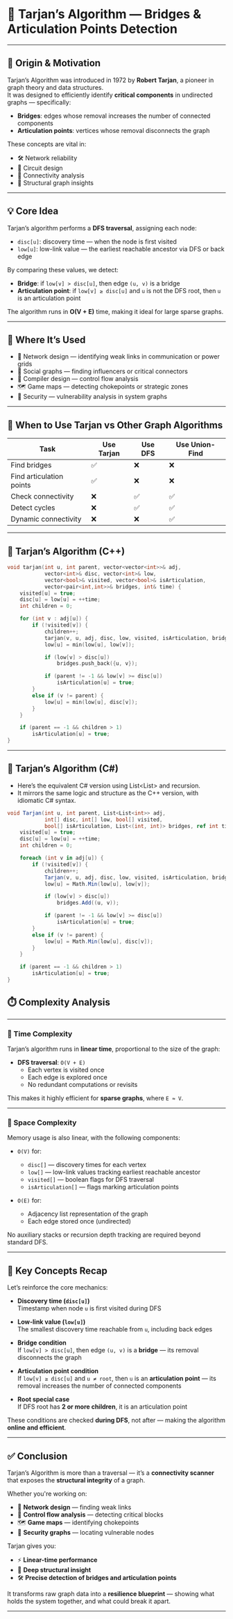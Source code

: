 # 🧠 Tarjan’s Algorithm — Bridges & Articulation Points Detection

---

## 📜 Origin & Motivation

Tarjan’s Algorithm was introduced in 1972 by **Robert Tarjan**, a pioneer in graph theory and data structures.  
It was designed to efficiently identify **critical components** in undirected graphs — specifically:

- **Bridges**: edges whose removal increases the number of connected components  
- **Articulation points**: vertices whose removal disconnects the graph

These concepts are vital in:

- 🛠️ Network reliability  
- 🔌 Circuit design  
- 🔗 Connectivity analysis  
- 🧠 Structural graph insights

---

## 💡 Core Idea

Tarjan’s algorithm performs a **DFS traversal**, assigning each node:

- `disc[u]`: discovery time — when the node is first visited  
- `low[u]`: low-link value — the earliest reachable ancestor via DFS or back edge

By comparing these values, we detect:

- **Bridge**: if `low[v] > disc[u]`, then edge `(u, v)` is a bridge  
- **Articulation point**: if `low[v] ≥ disc[u]` and `u` is not the DFS root, then `u` is an articulation point

The algorithm runs in **O(V + E)** time, making it ideal for large sparse graphs.

---

## 🧩 Where It’s Used

- 🧱 Network design — identifying weak links in communication or power grids  
- 👥 Social graphs — finding influencers or critical connectors  
- 🧮 Compiler design — control flow analysis  
- 🗺️ Game maps — detecting chokepoints or strategic zones  
- 🔐 Security — vulnerability analysis in system graphs

---

## 🔁 When to Use Tarjan vs Other Graph Algorithms

| Task                      | Use Tarjan | Use DFS | Use Union-Find |
|---------------------------|------------|---------|----------------|
| Find bridges              | ✅         | ❌      | ❌             |
| Find articulation points  | ✅         | ❌      | ❌             |
| Check connectivity        | ❌         | ✅      | ✅             |
| Detect cycles             | ❌         | ✅      | ✅             |
| Dynamic connectivity      | ❌         | ❌      | ✅             |

---

## 🧱 Tarjan’s Algorithm (C++)

```cpp
void tarjan(int u, int parent, vector<vector<int>>& adj,
            vector<int>& disc, vector<int>& low,
            vector<bool>& visited, vector<bool>& isArticulation,
            vector<pair<int,int>>& bridges, int& time) {
    visited[u] = true;
    disc[u] = low[u] = ++time;
    int children = 0;

    for (int v : adj[u]) {
        if (!visited[v]) {
            children++;
            tarjan(v, u, adj, disc, low, visited, isArticulation, bridges, time);
            low[u] = min(low[u], low[v]);

            if (low[v] > disc[u])
                bridges.push_back({u, v});

            if (parent != -1 && low[v] >= disc[u])
                isArticulation[u] = true;
        }
        else if (v != parent) {
            low[u] = min(low[u], disc[v]);
        }
    }

    if (parent == -1 && children > 1)
        isArticulation[u] = true;
}
```

---

## 🧱 Tarjan’s Algorithm (C#)
- Here’s the equivalent C# version using List<List<int>> and recursion. 
- It mirrors the same logic and structure as the C++ version, with idiomatic C# syntax.

```csharp
void Tarjan(int u, int parent, List<List<int>> adj,
            int[] disc, int[] low, bool[] visited,
            bool[] isArticulation, List<(int, int)> bridges, ref int time) {
    visited[u] = true;
    disc[u] = low[u] = ++time;
    int children = 0;

    foreach (int v in adj[u]) {
        if (!visited[v]) {
            children++;
            Tarjan(v, u, adj, disc, low, visited, isArticulation, bridges, ref time);
            low[u] = Math.Min(low[u], low[v]);

            if (low[v] > disc[u])
                bridges.Add((u, v));

            if (parent != -1 && low[v] >= disc[u])
                isArticulation[u] = true;
        }
        else if (v != parent) {
            low[u] = Math.Min(low[u], disc[v]);
        }
    }

    if (parent == -1 && children > 1)
        isArticulation[u] = true;
}
```

## ⏱️ Complexity Analysis

---

### 🔧 Time Complexity

Tarjan’s algorithm runs in **linear time**, proportional to the size of the graph:

- **DFS traversal**: `O(V + E)`  
  - Each vertex is visited once  
  - Each edge is explored once  
  - No redundant computations or revisits

This makes it highly efficient for **sparse graphs**, where `E ≈ V`.

---

### 💾 Space Complexity

Memory usage is also linear, with the following components:

- `O(V)` for:
  - `disc[]` — discovery times for each vertex  
  - `low[]` — low-link values tracking earliest reachable ancestor  
  - `visited[]` — boolean flags for DFS traversal  
  - `isArticulation[]` — flags marking articulation points

- `O(E)` for:
  - Adjacency list representation of the graph  
  - Each edge stored once (undirected)

No auxiliary stacks or recursion depth tracking are required beyond standard DFS.

---

## 🧠 Key Concepts Recap

Let’s reinforce the core mechanics:

- **Discovery time (`disc[u]`)**  
  Timestamp when node `u` is first visited during DFS

- **Low-link value (`low[u]`)**  
  The smallest discovery time reachable from `u`, including back edges

- **Bridge condition**  
  If `low[v] > disc[u]`, then edge `(u, v)` is a **bridge** — its removal disconnects the graph

- **Articulation point condition**  
  If `low[v] ≥ disc[u]` and `u ≠ root`, then `u` is an **articulation point** — its removal increases the number of connected components

- **Root special case**  
  If DFS root has **2 or more children**, it is an articulation point

These conditions are checked **during DFS**, not after — making the algorithm **online and efficient**.

---

## ✅ Conclusion

Tarjan’s Algorithm is more than a traversal — it’s a **connectivity scanner** that exposes the **structural integrity** of a graph.

Whether you're working on:

- 🧱 **Network design** — finding weak links  
- 🧠 **Control flow analysis** — detecting critical blocks  
- 🗺️ **Game maps** — identifying chokepoints  
- 🔐 **Security graphs** — locating vulnerable nodes

Tarjan gives you:

- ⚡ **Linear-time performance**  
- 🧠 **Deep structural insight**  
- 🛠️ **Precise detection of bridges and articulation points**

It transforms raw graph data into a **resilience blueprint** — showing what holds the system together, and what could break it apart.

---


